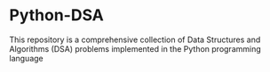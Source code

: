 # Python-DSA
This repository is a comprehensive collection of Data Structures and Algorithms (DSA) problems implemented in the Python programming language
